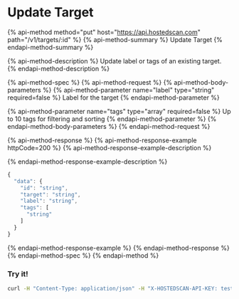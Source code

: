# Update Target

{% api-method method="put" host="https://api.hostedscan.com" path="/v1/targets/:id" %}
{% api-method-summary %}
Update Target
{% endapi-method-summary %}

{% api-method-description %}
Update label or tags of an existing target.
{% endapi-method-description %}

{% api-method-spec %}
{% api-method-request %}
{% api-method-body-parameters %}
{% api-method-parameter name="label" type="string" required=false %}
Label for the target
{% endapi-method-parameter %}

{% api-method-parameter name="tags" type="array" required=false %}
Up to 10 tags for filtering and sorting
{% endapi-method-parameter %}
{% endapi-method-body-parameters %}
{% endapi-method-request %}

{% api-method-response %}
{% api-method-response-example httpCode=200 %}
{% api-method-response-example-description %}

{% endapi-method-response-example-description %}

```javascript
{
  "data": {
    "id": "string",
    "target": "string",
    "label": "string",
    "tags": [
      "string"
    ]
  }
}
```
{% endapi-method-response-example %}
{% endapi-method-response %}
{% endapi-method-spec %}
{% endapi-method %}

### Try it!

```bash
curl -H "Content-Type: application/json" -H "X-HOSTEDSCAN-API-KEY: test-data-key" --request PUT --data '{"label":"Updated Label", "tags":["updated-tag"]}' https://api.hostedscan.com/v1/targets/12345
```

